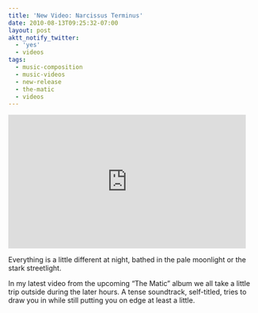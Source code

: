 ```yaml
---
title: 'New Video: Narcissus Terminus'
date: 2010-08-13T09:25:32-07:00
layout: post
aktt_notify_twitter:
  - 'yes'
  - videos
tags:
  - music-composition
  - music-videos
  - new-release
  - the-matic
  - videos
---
```

<iframe class="youtube" width="480" height="270" src="http://www.youtube.com/embed/watch?v=PtH8SXX_PjI" frameborder="0" allowfullscreen></iframe>

Everything is a little different at night, bathed in the pale moonlight or the stark streetlight.

In my latest video from the upcoming &#8220;The Matic&#8221; album we all take a little trip outside during the later hours. A tense soundtrack, self-titled, tries to draw you in while still putting you on edge at least a little.

<!--more-->
